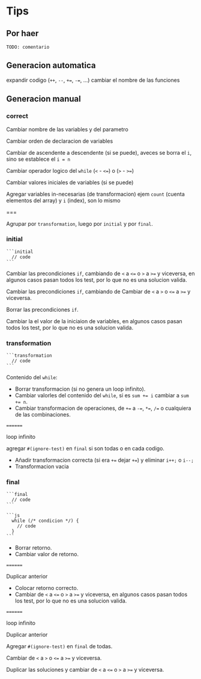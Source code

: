 # Tips

## Por haer

```
TODO: comentario
```

## Generacion automatica

expandir codigo (`++`, `--`, `+=`, `-=`, ...)
cambiar el nombre de las funciones

## Generacion manual

### correct

Cambiar nombre de las variables y del parametro

Cambiar orden de declaracion de variables

Cambiar de ascendente a descendente (si se puede), aveces se borra el `i`, sino se establece el `i = n`

Cambiar operador logico del `while` (`<` - `<=`) o (`>` - `>=`)

Cambiar valores iniciales de variables (si se puede)

Agregar variables in-necesarias (de transformacion) ejem `count` (cuenta elementos del array) y `i` (index), son lo mismo

===

Agrupar por `transformation`, luego por `initial` y por `final`.

### initial

````
```initial
  // code
```
````

Cambiar las precondiciones `if`, cambiando de `<` a `<=` o `>` a `>=` y viceversa, en algunos casos pasan todos los test, por lo que no es una solucion valida.

Cambiar las precondiciones `if`, cambiando de Cambiar de `<` a `>` o `<=` a `>=` y viceversa.

Borrar las precondiciones `if`.

Cambiar la el valor de la iniciaion de variables, en algunos casos pasan todos los test, por lo que no es una solucion valida.

### transformation

````
```transformation
  // code
```
````

Contenido del `while`:

- Borrar transformacion (si no genera un loop infinito).
- Cambiar valorles del contenido del `while`, si es `sum += i` cambiar a `sum += n`.
- Cambiar transformacion de operaciones, de `+=` a `-=`, `*=`, `/=` o cualquiera de las combinaciones.

`======`

loop infinito

agregar `#(ignore-test)` en `final` si son todas o en cada codigo.

- Añadir transformacion correcta (si era `+=` dejar `+=`) y eliminar `i++;` o `i--;`
- Transformacion vacia

### final

````
```final
  // code
```
````

````
```js
  while (/* condicion */) {
    // code
  }
```
````

- Borrar retorno.
- Cambiar valor de retorno.

`======`

Duplicar anterior

- Colocar retorno correcto.
- Cambiar de `<` a `<=` o `>` a `>=` y viceversa, en algunos casos pasan todos los test, por lo que no es una solucion valida.

`======`

loop infinito

Duplicar anterior

Agregar `#(ignore-test)` en `final` de todas.

Cambiar de `<` a `>` o `<=` a `>=` y viceversa.

Duplicar las soluciones y cambiar de `<` a `<=` o `>` a `>=` y viceversa.
